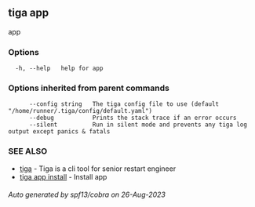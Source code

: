 ## tiga app

app

### Options

```
  -h, --help   help for app
```

### Options inherited from parent commands

```
      --config string   The tiga config file to use (default "/home/runner/.tiga/config/default.yaml")
      --debug           Prints the stack trace if an error occurs
      --silent          Run in silent mode and prevents any tiga log output except panics & fatals
```

### SEE ALSO

* [tiga](tiga.md)	 - Tiga is a cli tool for senior restart engineer
* [tiga app install](tiga_app_install.md)	 - Install app

###### Auto generated by spf13/cobra on 26-Aug-2023
